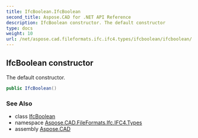 ```yaml
---
title: IfcBoolean.IfcBoolean
second_title: Aspose.CAD for .NET API Reference
description: IfcBoolean constructor. The default constructor
type: docs
weight: 10
url: /net/aspose.cad.fileformats.ifc.ifc4.types/ifcboolean/ifcboolean/
---
```

## IfcBoolean constructor

The default constructor.

```csharp
public IfcBoolean()
```

### See Also

* class [IfcBoolean](../)
* namespace [Aspose.CAD.FileFormats.Ifc.IFC4.Types](../../ifcboolean/)
* assembly [Aspose.CAD](../../../)


